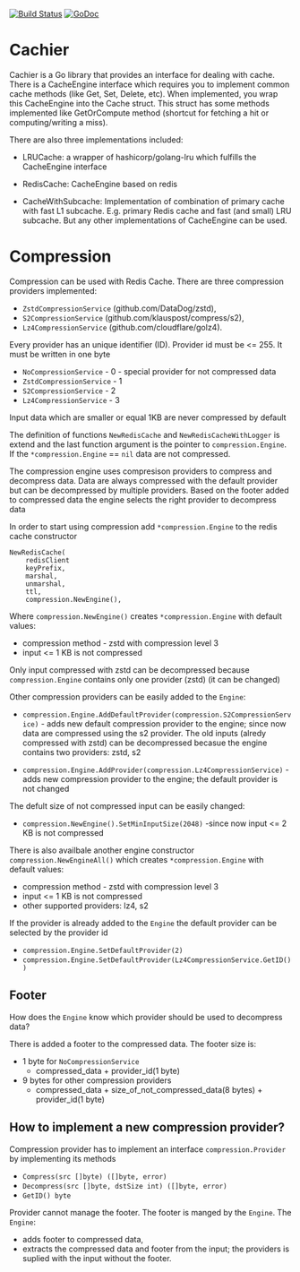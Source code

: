 [![Build Status](https://travis-ci.org/datasapiens/cachier.svg?branch=master)](https://travis-ci.org/datasapiens/cachier)
[![GoDoc](https://godoc.org/github.com/datasapiens/cachier?status.svg)](https://godoc.org/github.com/datasapiens/cachier)

# Cachier

Cachier is a Go library that provides an interface for dealing with cache.
There is a CacheEngine interface which requires you to implement common cache
methods (like Get, Set, Delete, etc). When implemented, you wrap this
CacheEngine into the Cache struct. This struct has some methods implemented
like GetOrCompute method (shortcut for fetching a hit or computing/writing
a miss).

There are also three implementations included:

 - LRUCache: a wrapper of hashicorp/golang-lru which fulfills the CacheEngine
   interface

 - RedisCache: CacheEngine based on redis

 - CacheWithSubcache: Implementation of combination of primary cache with fast
   L1 subcache. E.g. primary Redis cache and fast (and small) LRU subcache.
   But any other implementations of CacheEngine can be used.

# Compression

Compression can be used with Redis Cache. There are three compression providers implemented: 
- `ZstdCompressionService` (github.com/DataDog/zstd),
- `S2CompressionService` (github.com/klauspost/compress/s2),
- `Lz4CompressionService` (github.com/cloudflare/golz4).

Every provider has an unique identifier (ID). Provider id must be <= 255. It must be written in one byte

- `NoCompressionService`   - 0 - special provider for not compressed data
- `ZstdCompressionService` - 1
- `S2CompressionService`   - 2 
- `Lz4CompressionService`  - 3


Input data which are smaller or equal 1KB are never compressed by default

The definition of functions `NewRedisCache` and `NewRedisCacheWithLogger` is extend and the last function argument is the pointer to `compression.Engine`.
If  the `*compression.Engine` == `nil` data are not compressed.

The compression engine uses compresison providers to compress and decompress data. Data are always compressed with the default provider but can be decompressed by multiple providers. Based on the footer added to compressed data the engine selects the right provider to decompress data 

In order to start using compression add `*compression.Engine` to the redis cache constructor

``` 
NewRedisCache(
	redisClient 
	keyPrefix,
	marshal,
	unmarshal,
	ttl,
	compression.NewEngine(),
```
Where `compression.NewEngine()` creates `*compression.Engine` with default values:
- compression method - zstd with compression level 3
- input <= 1 KB is not compressed

Only input compressed with zstd can be decompressed because `compression.Engine` contains only one provider (zstd) (it can be changed)

Other compression providers can be easily added to the `Engine`:

- `compression.Engine.AddDefaultProvider(compression.S2CompressionService)` - adds new default compression provider to the engine; since now data are compressed using the s2 provider. The old inputs (alredy compressed with zstd) can be decompressed becasue  the engine contains two providers: zstd, s2

- `compression.Engine.AddProvider(compression.Lz4CompressionService)` - adds new compression provider to the engine; the default provider is not changed

The defult size of not compressed input can be easily changed:

-  `compression.NewEngine().SetMinInputSize(2048)` -since now input <= 2 KB is not compressed

There is also availbale another engine constructor `compression.NewEngineAll()` which creates `*compression.Engine` with default values:
- compression method - zstd with compression level 3
- input <= 1 KB is not compressed
- other supported providers: lz4, s2 

If the provider is already added to the `Engine` the default provider can be selected by the provider id
- `compression.Engine.SetDefaultProvider(2)`
- `compression.Engine.SetDefaultProvider(Lz4CompressionService.GetID())`

## Footer

How does the `Engine` know which provider should be used to decompress data?

There is added a footer to the compressed data. The footer size is:
- 1 byte for `NoCompressionService`
    - compressed_data + provider_id(1 byte)
- 9 bytes for other compression providers
    - compressed_data + size_of_not_compressed_data(8 bytes) + provider_id(1 byte)

## How to implement a new compression provider?

Compression provider has to implement an interface `compression.Provider` by implementing its methods
- `Compress(src []byte) ([]byte, error)`
- `Decompress(src []byte, dstSize int) ([]byte, error)`
- `GetID() byte`

Provider cannot manage the footer. The footer is manged by the `Engine`. The `Engine`:
- adds footer to compressed data,
- extracts the compressed data and footer from the input; the providers is suplied with the input without the footer. 


